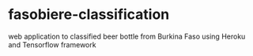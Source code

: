 # fasobiere-classification

web application to classified beer bottle from Burkina Faso using Heroku and Tensorflow framework
